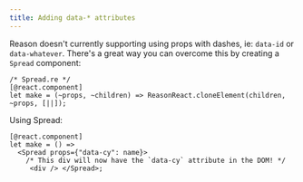```yaml
---
title: Adding data-* attributes
---
```


Reason doesn't currently supporting using props with dashes, ie: `data-id` or `data-whatever`. There's a great way you can overcome this by creating a `Spread` component:

```reason
/* Spread.re */
[@react.component]
let make = (~props, ~children) => ReasonReact.cloneElement(children, ~props, [||]);
```

Using Spread:

```reason
[@react.component]
let make = () =>
  <Spread props={"data-cy": name}>
    /* This div will now have the `data-cy` attribute in the DOM! */
     <div /> </Spread>;
```
